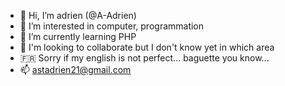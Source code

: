 - 👋 Hi, I’m adrien (@A-Adrien)
- 👀 I’m interested in computer, programmation
- 🌱 I’m currently learning PHP
- 💞️ I'm looking to collaborate but I don't know yet in which area
- 🇫🇷 Sorry if my english is not perfect... baguette you know...
- 📫 astadrien21@gmail.com

<!---
A-Adrien/A-Adrien is a ✨ special ✨ repository because its `README.md` (this file) appears on your GitHub profile.
You can click the Preview link to take a look at your changes.
--->
